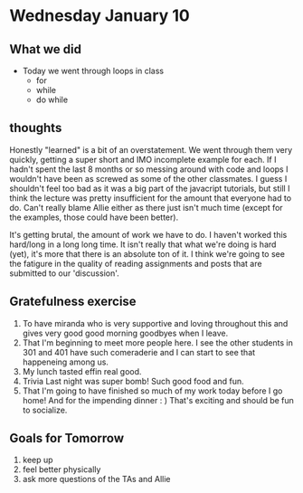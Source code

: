# Wednesday January 10

## What we did
* Today we went through loops in class 
  * for
  * while
  * do while


## thoughts
Honestly "learned" is a bit of an overstatement. We went through them very quickly, getting a super short and IMO incomplete example for each. 
If I hadn't spent the last 8 months or so messing around with code and loops I wouldn't have been as screwed as some of the other classmates. I guess I shouldn't feel too bad as it was a big part of the javacript tutorials, but still I think the lecture was pretty insufficient for the amount that everyone had to do. Can't really blame Allie either as there just isn't much time (except for the examples, those could have been better).

It's getting brutal, the amount of work we have to do. I haven't worked this hard/long in a long long time. It isn't really that what we're doing is hard (yet), it's more that there is an absolute ton of it. I think we're going to see the fatigure in the quality of reading assignments and posts that are submitted to our 'discussion'.

## Gratefulness exercise
1. To have miranda who is very supportive and loving throughout this and gives very good good morning goodbyes when I leave.
2. That I'm beginning to meet more people here. I see the other students in 301 and 401 have such comeraderie and I can start to see that happeneing among us.
3. My lunch tasted effin real good.
4. Trivia Last night was super bomb! Such good food and fun.
5. That I'm going to have finished so much of my work today before I go home! And for the impending dinner : ) That's exciting and should be fun to socialize.

## Goals for Tomorrow
1. keep up 
2. feel better physically
3. ask more questions of the TAs and Allie
